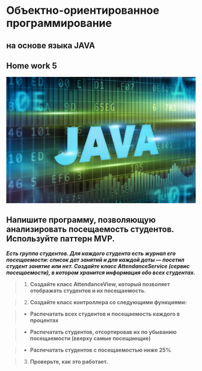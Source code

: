 # Объектно-ориентированное программирование
## на основе языка JAVA
## Home work 5

![java](java.jpeg)

## Напишите программу, позволяющую анализировать посещаемость студентов. Используйте паттерн MVP.

*__Есть группа студентов. Для каждого студента есть журнал его посещаемости: список дат занятий и для каждой даты — посетил студент занятие или нет. Создайте класс AttendanceService (сервис посещаемости), в котором хранится информация обо всех студентах.__*

> 1. __Создайте класс AttendanceView, который позволяет отображать студентов и их посещаемость.__

> 2. __Создайте класс контроллера со следующими функциями:__

> - __Распечатать всех студентов и посещаемость каждого в процентах__

> - __Распечатать студентов, отсортировав их по убыванию посещаемости (вверху самые посещающие)__

> - __Распечатать студентов с посещаемостью ниже 25%__

> 3. __Проверьте, как это работает.__
